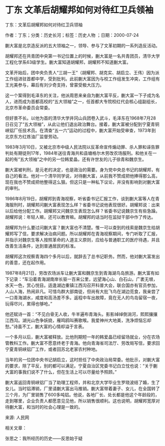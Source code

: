 # 丁东  文革后胡耀邦如何对待红卫兵领袖    
    
丁东：文革后胡耀邦如何对待红卫兵领袖    
作者：丁东；分类：历史长河；标签：历史人物 ；日期：2000-07-24    
蒯大富是北京造反派的五大领袖之一，领导、参与了文革初期的一系列造反活动。    
胡耀邦还在共青团中央第一书记位置上的时候，蒯大富是一名共青团员，清华大学工程化学系63级学生。蒯大富知道胡耀邦，胡耀邦不知道蒯大富。    
文革开始后，团中央负责人“三胡一王”（胡耀邦、胡克实、胡启立、王伟）因为派工作组进驻首都中学，受到批判。此前蒯大富因为与校工作组发生冲突，工作组有王光美参与，幕后有刘少奇支持，曾蒙受极大压力。    
这一个案得到毛泽东的关注，他派周恩来亲自为蒯大富平反，蒯大富一下子成为名人，进而成为首都高校的“五大领袖”之一，任首都大专院校红代会核心组副组长，北京市革命委员会常委。    
但好景不长。以他为首的清华大学井冈山兵团卷入武斗，毛泽东在1968年7月28日召见了“五大领袖”，从此让他们退出政治舞台。接着，蒯大富被分配到宁夏青铜峡铝厂任技术员。在清查“五一六”运动的过程中，蒯大富开始受审查，1973年到北京东方红炼油厂监督劳动。    
1983年3月10日，又被北京市中级人民法院以反革命宣传煽动罪、杀人罪和诬告罪判处有期徒刑17年，1984年送往青海共和县塘格尔木劳改农场服刑。和他关在一起的有“五大领袖”之中的另一位韩爱晶，还有许世友的儿子徐青和魏京生。    
蒯大富被判刑，是元老的决定，也是政治的需要。身为党中央总书记的胡耀邦，有自己的看法。他对一个清华同学说，对待蒯大富，从前我不赞成把他捧得那么高，现在我也不赞成把他整得这么狠。但这只是一种私下议论，并没有影响到对蒯大富的审判。    
1986年8月19日，胡耀邦到青海视察，听省委书记汇报工作，谈到蒯大富等人在青海服刑时，胡耀邦问蒯大富表现怎么样？省委书记说他表现很好。胡耀邦说：出来以后给他分配工作。胡耀邦又问魏京生表现怎么样？省委书记说魏京生有些急躁。胡耀邦说：年轻人嘛，还可以教育嘛。胡耀邦的话当时在监狱干部中作了传达。    
胡耀邦为什么要过问蒯大富？蒯大富也不清楚。惟一可以查到的线索是魏京生给胡耀邦写了信，要求解决治病问题。所以胡耀邦在青海视察期间，专门听取了汇报，并指示对魏京生等人按照革命的人道主义原则，应给与普通职工的医疗待遇，并且改善生活条件，达到普通居民的标准。    
胡耀邦这次视察青海四个多月以后，就辞去了总书记职务。然而，他对蒯大富发出的善意，还在起作用。    
1987年8月21日，劳改农场派车让蒯大富和魏京生到青海湖鸟岛旅游。蒯大富有如下记录：“车沿着青海湖南岸长驱一百来公里，远望海心山、白石山，广袤无垠，水天一色，赏心悦目。适逢湖边重镇江西沟召开科普大会，联合国亦有官员参加，人山人海，热闹非凡。可惜鸟群大部南徒，但尚有大批飞鸟在湖边觅食，我亲尝了一口青海湖水，咸度和高汤差不多。返程中车出故障，竟在无人的鸟岛留宿一夜，玩得尽兴，累得也够呛。”    
他还赋诗一首：“不见白骨无人收，牛羊遍布青海头。影影绰绰倒淌河，熙熙攘攘江西沟。湖光山色争妖娆，雁鸣鸥叫赛歌喉。我爱神州大地美，洗净烦恼忘却愁。”诗虽不工，蒯大富的心情却溢于言表。    
一个多月以后，蒯大富被释放。比他刑期短一年的韩爱晶已经留场就业，分在农场管教科工作。蒯大富不愿意终老于青海。他向青海省司法厅、劳改局写信，要求回宁夏青铜峡铝厂工作，或者回苏北老家农村种地。    
当年的另一位团中央书记胡启立，这时担任了中央政治局常委。他批示，对蒯大富的要求，除了平反，别的都可以满足。宁夏自治区党委书记白立忱也说：“关于蒯大富的事我们说不了什么，但在生活上可以尽量给予照顾。”    
蒯大富返回青铜峡铝厂当了助理工程师，并和北京大学毕业生罗晓波结了婚，生了女儿。当时铝滞销，厂里请蒯大富出马推销。蒯大富带着妻子、女儿，在全国转了三个月，为厂里销售了600多吨铝。他说，各地厂长、处长都是他这个年龄段的，走到哪里，企业负责人都愿意见见他，所以销售很顺利。这也说明，胡耀邦宽厚对待蒯大富，和当时的社会心理是一致的。    
来源: 人民网    
    
相关文章：    
张思之：我所经历的历史——反思始于疑
